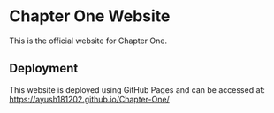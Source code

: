 # Chapter One Website 
 
This is the official website for Chapter One. 
 
## Deployment 
 
This website is deployed using GitHub Pages and can be accessed at: https://ayush181202.github.io/Chapter-One/ 
